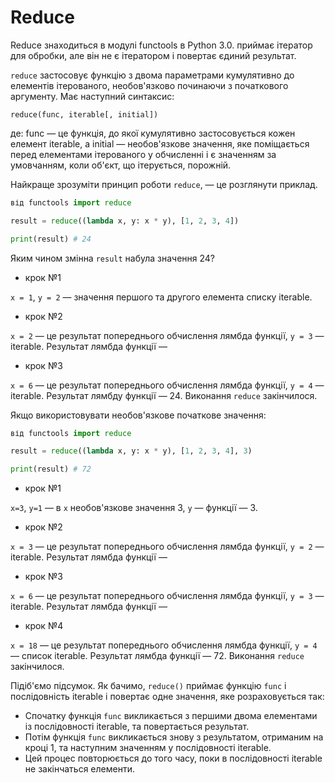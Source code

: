 # Reduce

Reduce знаходиться в модулі functools в Python 3.0.
приймає ітератор для обробки, але він не є ітератором і повертає єдиний результат.

`reduce` застосовує функцію з двома параметрами кумулятивно до елементів ітерованого, необов'язково починаючи з початкового
аргументу. Має наступний синтаксис:

````pyton
reduce(func, iterable[, initial])
````

де: func &mdash; це функція, до якої кумулятивно застосовується кожен елемент iterable, а initial &mdash;
необов'язкове значення, яке поміщається перед елементами ітерованого у обчисленні і є значенням за умовчанням,
коли об'єкт, що ітерується, порожній.

Найкраще зрозуміти принцип роботи `reduce`, &mdash; це розглянути приклад.

```python
від functools import reduce

result = reduce((lambda x, y: x * y), [1, 2, 3, 4])

print(result) # 24
````

Яким чином змінна `result` набула значення 24?

- крок №1

`x = 1`, `y = 2` &mdash; значення першого та другого елемента списку iterable.

- крок №2

`x = 2` &mdash; це результат попереднього обчислення лямбда функції, `y = 3` &mdash;
iterable. Результат лямбда функції &mdash;

- крок №3

`x = 6` &mdash; це результат попереднього обчислення лямбда функції, `y = 4` &mdash;
iterable. Результат лямбду функції &mdash; 24. Виконання `reduce` закінчилося.

Якщо використовувати необов'язкове початкове значення:

```python
від functools import reduce

result = reduce((lambda x, y: x * y), [1, 2, 3, 4], 3)

print(result) # 72
````

- крок №1

`x=3`, `y=1` &mdash; в `x` необов'язкове значення 3, `y` &mdash;
функції &mdash; 3.

- крок №2

`x = 3` &mdash; це результат попереднього обчислення лямбда функції, `y = 2` &mdash;
iterable. Результат лямбда функції &mdash;

- крок №3

`x = 6` &mdash; це результат попереднього обчислення лямбда функції, `y = 3` &mdash;
iterable. Результат лямбда функції &mdash;

- крок №4

`x = 18` &mdash; це результат попереднього обчислення лямбда функції, `y = 4` &mdash;
список iterable. Результат лямбда функції &mdash; 72. Виконання `reduce` закінчилося.

Підіб'ємо підсумок. Як бачимо, `reduce()` приймає функцію `func` і послідовність iterable і повертає одне значення,
яке розраховується так:

- Спочатку функція `func` викликається з першими двома елементами із послідовності iterable, та повертається
 результат.
- Потім функція `func` викликається знову з результатом, отриманим на кроці 1, та наступним значенням у послідовності
 iterable.
- Цей процес повторюється до того часу, поки в послідовності iterable не закінчаться елементи.
